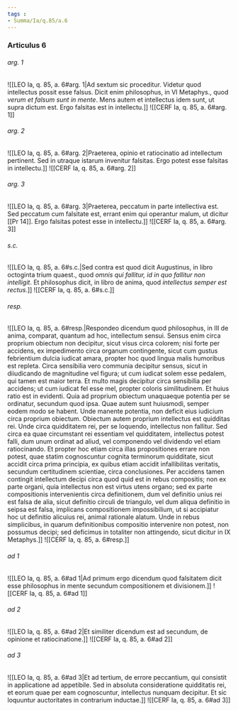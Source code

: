 ```yaml
---
tags : 
- Summa/Ia/q.85/a.6
---
```


### Articulus 6

###### arg. 1
![[LEO Ia, q. 85, a. 6#arg. 1|Ad sextum sic proceditur. Videtur quod intellectus possit esse falsus. Dicit enim philosophus, in VI Metaphys., quod *verum et falsum sunt in mente*. Mens autem et intellectus idem sunt, ut supra dictum est. Ergo falsitas est in intellectu.]]
![[CERF Ia, q. 85, a. 6#arg. 1]]

###### arg. 2
![[LEO Ia, q. 85, a. 6#arg. 2|Praeterea, opinio et ratiocinatio ad intellectum pertinent. Sed in utraque istarum invenitur falsitas. Ergo potest esse falsitas in intellectu.]]
![[CERF Ia, q. 85, a. 6#arg. 2]]

###### arg. 3
![[LEO Ia, q. 85, a. 6#arg. 3|Praeterea, peccatum in parte intellectiva est. Sed peccatum cum falsitate est, errant enim qui operantur malum, ut dicitur [[Pr 14]]. Ergo falsitas potest esse in intellectu.]]
![[CERF Ia, q. 85, a. 6#arg. 3]]

###### s.c.
![[LEO Ia, q. 85, a. 6#s.c.|Sed contra est quod dicit Augustinus, in libro octoginta trium quaest., quod *omnis qui fallitur, id in quo fallitur non intelligit*. Et philosophus dicit, in libro de anima, quod *intellectus semper est rectus*.]]
![[CERF Ia, q. 85, a. 6#s.c.]]

###### resp.
![[LEO Ia, q. 85, a. 6#resp.|Respondeo dicendum quod philosophus, in III de anima, comparat, quantum ad hoc, intellectum sensui. Sensus enim circa proprium obiectum non decipitur, sicut visus circa colorem; nisi forte per accidens, ex impedimento circa organum contingente, sicut cum gustus febrientium dulcia iudicat amara, propter hoc quod lingua malis humoribus est repleta. Circa sensibilia vero communia decipitur sensus, sicut in diiudicando de magnitudine vel figura; ut cum iudicat solem esse pedalem, qui tamen est maior terra. Et multo magis decipitur circa sensibilia per accidens; ut cum iudicat fel esse mel, propter coloris similitudinem. Et huius ratio est in evidenti. Quia ad proprium obiectum unaquaeque potentia per se ordinatur, secundum quod ipsa. Quae autem sunt huiusmodi, semper eodem modo se habent. Unde manente potentia, non deficit eius iudicium circa proprium obiectum. Obiectum autem proprium intellectus est quidditas rei. Unde circa quidditatem rei, per se loquendo, intellectus non fallitur. Sed circa ea quae circumstant rei essentiam vel quidditatem, intellectus potest falli, dum unum ordinat ad aliud, vel componendo vel dividendo vel etiam ratiocinando. Et propter hoc etiam circa illas propositiones errare non potest, quae statim cognoscuntur cognita terminorum quidditate, sicut accidit circa prima principia, ex quibus etiam accidit infallibilitas veritatis, secundum certitudinem scientiae, circa conclusiones. Per accidens tamen contingit intellectum decipi circa quod quid est in rebus compositis; non ex parte organi, quia intellectus non est virtus utens organo; sed ex parte compositionis intervenientis circa definitionem, dum vel definitio unius rei est falsa de alia, sicut definitio circuli de triangulo, vel dum aliqua definitio in seipsa est falsa, implicans compositionem impossibilium, ut si accipiatur hoc ut definitio alicuius rei, animal rationale alatum. Unde in rebus simplicibus, in quarum definitionibus compositio intervenire non potest, non possumus decipi; sed deficimus in totaliter non attingendo, sicut dicitur in IX Metaphys.]]
![[CERF Ia, q. 85, a. 6#resp.]]

###### ad 1
![[LEO Ia, q. 85, a. 6#ad 1|Ad primum ergo dicendum quod falsitatem dicit esse philosophus in mente secundum compositionem et divisionem.]]
![[CERF Ia, q. 85, a. 6#ad 1]]

###### ad 2
![[LEO Ia, q. 85, a. 6#ad 2|Et similiter dicendum est ad secundum, de opinione et ratiocinatione.]]
![[CERF Ia, q. 85, a. 6#ad 2]]

###### ad 3
![[LEO Ia, q. 85, a. 6#ad 3|Et ad tertium, de errore peccantium, qui consistit in applicatione ad appetibile. Sed in absoluta consideratione quidditatis rei, et eorum quae per eam cognoscuntur, intellectus nunquam decipitur. Et sic loquuntur auctoritates in contrarium inductae.]]
![[CERF Ia, q. 85, a. 6#ad 3]]

